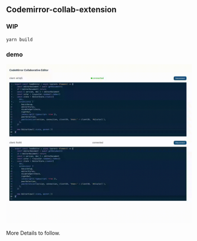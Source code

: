 ## Codemirror-collab-extension 

### WIP

```bash
yarn build
```


### demo
![demo](demo.gif)

More Details to follow.